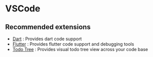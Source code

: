# VSCode

## Recommended extensions

- [Dart](https://marketplace.visualstudio.com/items?itemName=Dart-Code.dart-code) : Provides dart code support
- [Flutter](https://marketplace.visualstudio.com/items?itemName=Dart-Code.flutter) : Provides flutter code support and debugging tools
- [Todo Tree](https://marketplace.visualstudio.com/items?itemName=Gruntfuggly.todo-tree) : Provides visual todo tree view across your code base